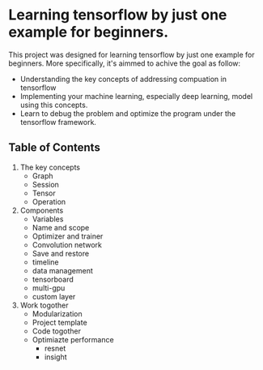 # Learning tensorflow by just one example for beginners.
This project was designed for learning tensorflow by just one example for beginners. More specifically, it's aimmed to achive the goal as follow:
- Understanding the key concepts of addressing compuation in tensorflow 
- Implementing your machine learning, especially deep learning, model using this concepts. 
- Learn to debug the problem and optimize the program under the tensorflow framework.


## Table of Contents

1. The key concepts
    - Graph
    - Session
    - Tensor
    - Operation
2. Components
    - Variables
    - Name and scope
    - Optimizer and trainer
    - Convolution network
    - Save and restore
    - timeline
    - data management
    - tensorboard
    - multi-gpu
    - custom layer
3. Work togother
    - Modularization
    - Project template
    - Code togother
    - Optimiazte performance
        * resnet
        * insight


